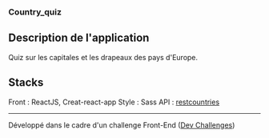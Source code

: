 ### Country_quiz

## Description de l'application

Quiz sur les capitales et les drapeaux des pays d'Europe.

## Stacks

Front : ReactJS, Creat-react-app
Style : Sass
API   : [restcountries](https://restcountries.eu/)

---

Développé dans le cadre d'un challenge Front-End ([Dev Challenges](https://devchallenges.io/challenges/Bu3G2irnaXmfwQ8sZkw8))
